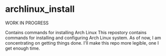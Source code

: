 # archlinux_install
WORK IN PROGRESS

Contains commands for installing Arch Linux
This repostory contains commands for installing and configuring Arch Linux system. As of now, I am concentrating on getting things done. I'll make this repo more legible, one I get enough time.
